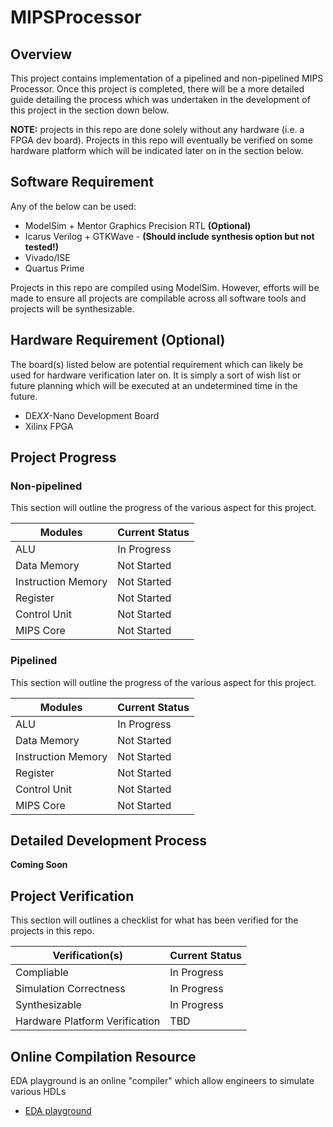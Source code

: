 # MIPSProcessor
## Overview

This project contains implementation of a pipelined and non-pipelined MIPS Processor. Once this project is completed, there will be a more detailed guide detailing
the process which was undertaken in the development of this project in the section down below.

**NOTE:** projects in this repo are done solely without any hardware (i.e. a FPGA dev board). Projects in this repo will eventually be verified on some hardware platform which will be indicated later on in the section below.

## Software Requirement

Any of the below can be used:

* ModelSim + Mentor Graphics Precision RTL **(Optional)**
* Icarus Verilog + GTKWave - **(Should include synthesis option but not tested!)**
* Vivado/ISE
* Quartus Prime

Projects in this repo are compiled using ModelSim. However, efforts will be made to ensure all projects are compilable across all software tools and projects will be synthesizable.

## Hardware Requirement (Optional)

The board(s) listed below are potential requirement which can likely be used for hardware verification later on. It is simply a sort of wish list or future planning which will be executed at an undetermined time in the future.

* DE*XX*-Nano Development Board
* Xilinx FPGA

## Project Progress
### Non-pipelined

This section will outline the progress of the various aspect for this project.

| Modules                       | Current Status        |
|-------------------------------|-----------------------|
| ALU                           | In Progress           |
| Data Memory                   | Not Started           |
| Instruction Memory            | Not Started           |
| Register                      | Not Started           |
| Control Unit                  | Not Started           |
| MIPS Core                     | Not Started           |

### Pipelined

This section will outline the progress of the various aspect for this project.

| Modules                       | Current Status        |
|-------------------------------|-----------------------|
| ALU                           | In Progress           |
| Data Memory                   | Not Started           |
| Instruction Memory            | Not Started           |
| Register                      | Not Started           |
| Control Unit                  | Not Started           |
| MIPS Core                     | Not Started           |

## Detailed Development Process

**Coming Soon**

## Project Verification

This section will outlines a checklist for what has been verified for the projects in this repo.

| Verification(s)                   | Current Status    |
|-----------------------------------|-------------------|
| Compliable                        | In Progress       |
| Simulation Correctness            | In Progress       |
| Synthesizable                     | In Progress       |
| Hardware Platform Verification    | TBD               |

## Online Compilation Resource

EDA playground is an online "compiler" which allow engineers to simulate various HDLs

* [EDA playground](https://www.edaplayground.com/)
